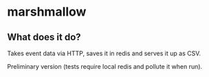 marshmallow
===========

## What does it do?

Takes event data via HTTP, saves it in redis and serves it up as CSV.

Preliminary version (tests require local redis and pollute it when run).
